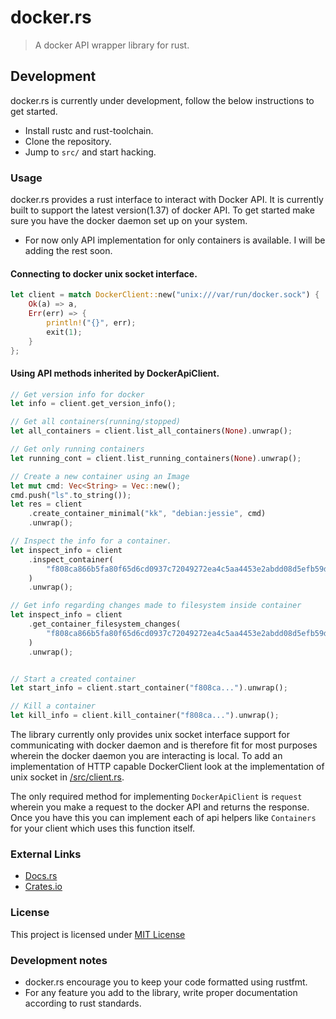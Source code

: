 # docker.rs

> A docker API wrapper library for rust.

## Development

docker.rs is currently under development, follow the below instructions to get started.

* Install rustc and rust-toolchain.
* Clone the repository.
* Jump to `src/` and start hacking.

### Usage

docker.rs provides a rust interface to interact with Docker API. It is currently built to support the
latest version(1.37) of docker API. To get started make sure you have the docker daemon set up on your system.

* For now only API implementation for only containers is available. I will be adding the rest soon.

#### Connecting to docker unix socket interface.

```rust
let client = match DockerClient::new("unix:///var/run/docker.sock") {
    Ok(a) => a,
    Err(err) => {
        println!("{}", err);
        exit(1);
    }
};
```

#### Using API methods inherited by DockerApiClient.

```rust
// Get version info for docker
let info = client.get_version_info();

// Get all containers(running/stopped)
let all_containers = client.list_all_containers(None).unwrap();

// Get only running containers
let running_cont = client.list_running_containers(None).unwrap();

// Create a new container using an Image
let mut cmd: Vec<String> = Vec::new();
cmd.push("ls".to_string());
let res = client
    .create_container_minimal("kk", "debian:jessie", cmd)
    .unwrap();

// Inspect the info for a container.
let inspect_info = client
    .inspect_container(
        "f808ca866b5fa80f65d6cd0937c72049272ea4c5aa4453e2abdd08d5efb59d3d",
    )
    .unwrap();

// Get info regarding changes made to filesystem inside container
let inspect_info = client
    .get_container_filesystem_changes(
        "f808ca866b5fa80f65d6cd0937c72049272ea4c5aa4453e2abdd08d5efb59d3d",
    )
    .unwrap();


// Start a created container
let start_info = client.start_container("f808ca...").unwrap();

// Kill a container
let kill_info = client.kill_container("f808ca...").unwrap();
```


The library currently only provides unix socket interface support for communicating with docker daemon 
and is therefore fit for most purposes wherein the docker daemon you are interacting is local.
To add an implementation of HTTP capable DockerClient look at the implementation of unix socket in [/src/client.rs](/src/client.rs).

The only required method for implementing `DockerApiClient` is `request` wherein you make a request to the docker API
and returns the response. Once you have this you can implement each of api helpers like `Containers` for your client
which uses this function itself. 

### External Links

* [Docs.rs](https://docs.rs/rust_docker)
* [Crates.io](https://crates.io/crates/rust-docker)

### License

This project is licensed under [MIT License](/LICENSE.md)

### Development notes

* docker.rs encourage you to keep your code formatted using rustfmt.
* For any feature you add to the library, write proper documentation according to rust standards.

